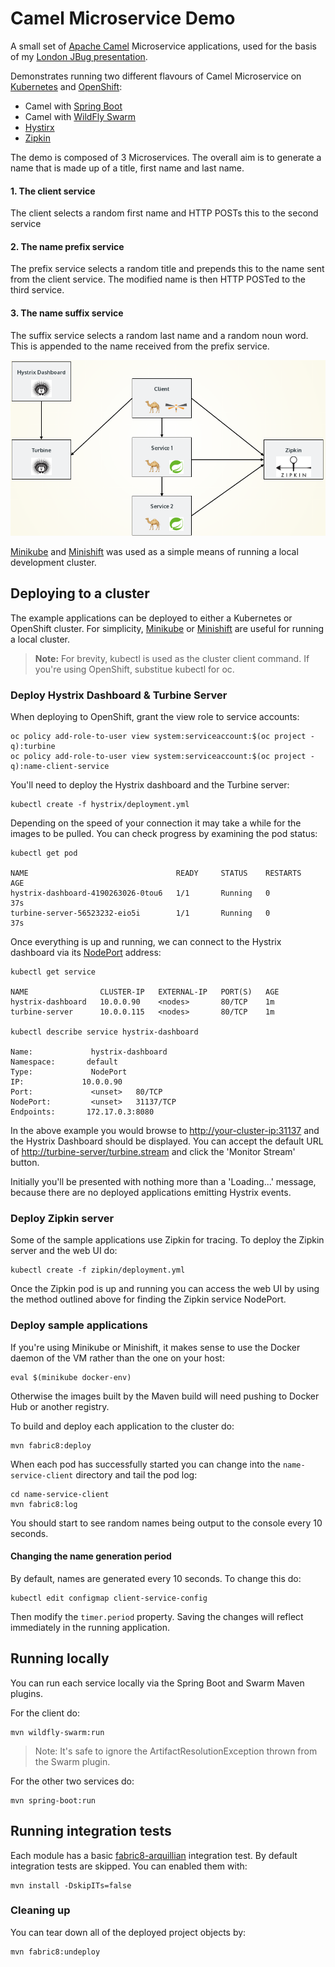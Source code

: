 # Camel Microservice Demo

A small set of [Apache Camel](http://camel.apache.org) Microservice applications, used for the basis of my [London JBug presentation](http://www.meetup.com/JBoss-User-Group/events/234803660/).

Demonstrates running two different flavours of Camel Microservice on [Kubernetes](http://kubernetes.io/) and [OpenShift](https://www.openshift.com/):

* Camel with [Spring Boot](https://projects.spring.io/spring-boot/)
* Camel with [WildFly Swarm](http://wildfly-swarm.io/)
* [Hystirx](https://github.com/Netflix/Hystrix)
* [Zipkin](http://zipkin.io/)

The demo is composed of 3 Microservices. The overall aim is to generate a name that is made up of a
title, first name and last name.

#### 1. The client service

The client selects a random first name and HTTP POSTs this to the second service

#### 2. The name prefix service

The prefix service selects a random title and prepends this to the name sent from the client service. The modified name is then HTTP POSTed to the third service.

#### 3. The name suffix service

The suffix service selects a random last name and a random noun word. This is appended to the name
received from the prefix service.

![Camel Microservice Demo](assets/diagram.png)

[Minikube](https://github.com/kubernetes/minikube) and [Minishift](https://github.com/jimmidyson/minishift) was used as a simple means of running a local development cluster.

## Deploying to a cluster

The example applications can be deployed to either a Kubernetes or OpenShift cluster. For simplicity, [Minikube](https://github.com/kubernetes/minikube) or [Minishift](https://github.com/jimmidyson/minishift) are useful for running a local cluster.

> __Note:__ For brevity, kubectl is used as the cluster client command. If you're using OpenShift,
substitue kubectl for oc.

### Deploy Hystrix Dashboard & Turbine Server

When deploying to OpenShift, grant the view role to service accounts:

    oc policy add-role-to-user view system:serviceaccount:$(oc project -q):turbine
    oc policy add-role-to-user view system:serviceaccount:$(oc project -q):name-client-service

You'll need to deploy the Hystrix dashboard and the Turbine server:

    kubectl create -f hystrix/deployment.yml

Depending on the speed of your connection it may take a while for the images to be pulled. You
can check progress by examining the pod status:

    kubectl get pod

    NAME                                 READY     STATUS    RESTARTS   AGE
    hystrix-dashboard-4190263026-0tou6   1/1       Running   0          37s
    turbine-server-56523232-eio5i        1/1       Running   0          37s

Once everything is up and running, we can connect to the Hystrix dashboard via its [NodePort](http://kubernetes.io/docs/user-guide/services/#type-nodeport) address:

    kubectl get service

    NAME                CLUSTER-IP   EXTERNAL-IP   PORT(S)   AGE
    hystrix-dashboard   10.0.0.90    <nodes>       80/TCP    1m
    turbine-server      10.0.0.115   <nodes>       80/TCP    1m

    kubectl describe service hystrix-dashboard

    Name:			  hystrix-dashboard
    Namespace:	     default
    Type:			  NodePort
    IP:			    10.0.0.90
    Port:			  <unset>	80/TCP
    NodePort:		  <unset>	31137/TCP
    Endpoints:	     172.17.0.3:8080

In the above example you would browse to [http://your-cluster-ip:31137]() and the Hystrix Dashboard should be displayed. You can accept the default URL of [http://turbine-server/turbine.stream]() and click the 'Monitor Stream' button.

Initially you'll be presented with nothing more than a 'Loading...' message, because there are
no deployed applications emitting Hystrix events.

### Deploy Zipkin server

Some of the sample applications use Zipkin for tracing. To deploy the Zipkin server and the web UI do:

    kubectl create -f zipkin/deployment.yml

Once the Zipkin pod is up and running you can access the web UI by using the method outlined above for finding the Zipkin service NodePort.

### Deploy sample applications

If you're using Minikube or Minishift, it makes sense to use the Docker daemon of the VM rather than the one on your host:

    eval $(minikube docker-env)

Otherwise the images built by the Maven build will need pushing to Docker Hub or another registry.

To build and deploy each application to the cluster do:

    mvn fabric8:deploy

When each pod has successfully started you can change into the `name-service-client` directory and tail the pod log:

    cd name-service-client
    mvn fabric8:log

You should start to see random names being output to the console every 10 seconds.

#### Changing the name generation period

By default, names are generated every 10 seconds. To change this do:

    kubectl edit configmap client-service-config

Then modify the `timer.period` property. Saving the changes will reflect immediately in the running application.

## Running locally

You can run each service locally via the Spring Boot and Swarm Maven plugins.

For the client do:

    mvn wildfly-swarm:run

> Note: It's safe to ignore the ArtifactResolutionException thrown from the Swarm plugin.

For the other two services do:

    mvn spring-boot:run

## Running integration tests

Each module has a basic [fabric8-arquillian](https://github.com/fabric8io/fabric8/tree/master/components/fabric8-arquillian) integration test.
By default integration tests are skipped. You can enabled them with:

    mvn install -DskipITs=false

### Cleaning up

You can tear down all of the deployed project objects by:

    mvn fabric8:undeploy
